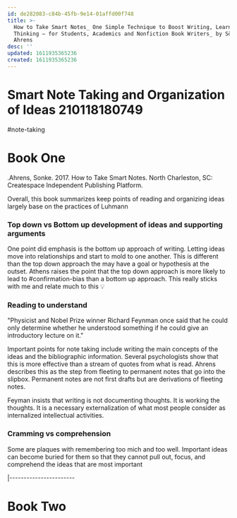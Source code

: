 ```yaml
---
id: de282083-c84b-45fb-9e14-01affd00f748
title: >-
  How to Take Smart Notes_ One Simple Technique to Boost Writing, Learning and
  Thinking – for Students, Academics and Nonfiction Book Writers_ by SöNke
  Ahrens
desc: ''
updated: 1611935365236
created: 1611935365236
---
```

# Smart Note Taking and Organization of Ideas 210118180749

\#note-taking

# Book One

.Ahrens, Sonke. 2017. How to Take Smart Notes. North Charleston, SC: Createspace Independent Publishing Platform. 

Overall, this book summarizes keep points of reading and organizing ideas largely base on the practices of Luhmann

### Top down vs Bottom up development of ideas and supporting arguments

One point did emphasis is the bottom up approach of writing. Letting ideas move into relationships and start to mold to one another. This is different than the top down approach the may have a goal or hypothesis at the outset. Athens raises the point that the top down approach is more likely to lead to #confirmation-bias than a bottom up approach. This really sticks with me and relate much to this :bulb:

### Reading to understand

"Physicist and Nobel Prize winner Richard Feynman once said that he could only determine whether he understood something if he could give an introductory lecture on it."

Important points for note taking include writing the main concepts of the ideas and the bibliographic information. Several psychologists show that this is more effective than a stream of quotes from what is read. Ahrens describes this as the step from fleeting to permanent notes that go into the slipbox. Permanent notes are not first drafts but are derivations of fleeting notes.

Feyman insists that writing is not documenting thoughts. It is working the thoughts. It is a necessary externalization of what most people consider as internalized intellectual activities.

### Cramming vs comprehension

Some are plaques with remembering too mich and too well. Important ideas can become buried for them so that they cannot pull out, focus, and comprehend the ideas that are most important

\|-----------------------

# Book Two

